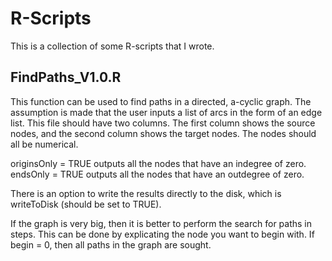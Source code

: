 # R-Scripts
This is a collection of some R-scripts that I wrote. 

## FindPaths_V1.0.R
This function can be used to find paths in a directed, a-cyclic graph. The assumption is made that the user inputs a list of arcs in the form of an edge list. This file should have two columns. The first column shows the source nodes, and the second column shows the target nodes. The nodes should all be numerical.

originsOnly = TRUE outputs all the nodes that have an indegree of zero.
endsOnly = TRUE outputs all the nodes that have an outdegree of zero.

There is an option to write the results directly to the disk, which is writeToDisk (should be set to TRUE).

If the graph is very big, then it is better to perform the search for paths in steps.
This can be done by explicating the node you want to begin with.
If begin = 0, then all paths in the graph are sought.
